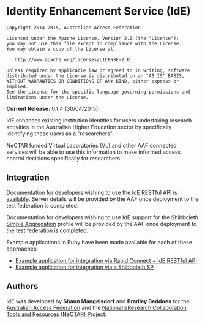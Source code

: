 # Identity Enhancement Service (IdE)

```
Copyright 2014-2015, Australian Access Federation

Licensed under the Apache License, Version 2.0 (the "License");
you may not use this file except in compliance with the License.
You may obtain a copy of the License at

   http://www.apache.org/licenses/LICENSE-2.0

Unless required by applicable law or agreed to in writing, software
distributed under the License is distributed on an "AS IS" BASIS,
WITHOUT WARRANTIES OR CONDITIONS OF ANY KIND, either express or implied.
See the License for the specific language governing permissions and
limitations under the License.
```

**Current Release:** 0.1.4 (30/04/2015)

IdE enhances existing institution identities for users undertaking research activities in the Australian Higher Education sector by specifically identifying these users as a "researchers".

NeCTAR funded Virtual Laboratories (VL) and other AAF connected services will be able to use this information to make informed access control decisions specifically for researchers.

## Integration

Documentation for developers wishing to use the [IdE RESTful API is available](doc/api/v1/README.md). Server details will be provided by the AAF once deployment to the test federation is completed.

Documentation for developers wishing to use IdE support for the Shibboleth [Simple Aggregation](https://wiki.shibboleth.net/confluence/display/SHIB2/NativeSPAttributeResolver#NativeSPAttributeResolver-SimpleAggregationAttributeResolver) profile will be provided by the AAF once deployment to the test federation is completed.

Example applications in Ruby have been made available for each of these approaches:

* [Example application for integration via Rapid Connect + IdE RESTful API][rapid-example]
* [Example application for integration via a Shibboleth SP][sp-example]

[rapid-example]: https://github.com/ausaccessfed/ide-rapidconnect-example
[sp-example]: https://github.com/ausaccessfed/ide-shibbolethsp-example

## Authors

IdE was developed by **Shaun Mangelsdorf** and **Bradley Beddoes** for the [Australian Access Federation](http://www.aaf.edu.au) and the [National eResearch Collaboration Tools and Resources (NeCTAR) Project](https://www.nectar.org.au).
